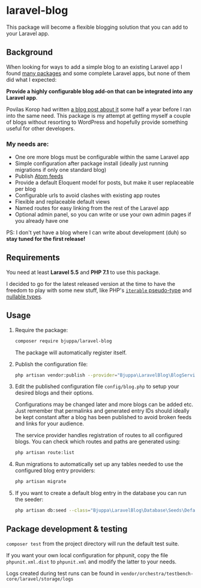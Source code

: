 # laravel-blog
This package will become a flexible blogging solution that you can add to your Laravel app.

## Background
When looking for ways to add a simple blog to an existing Laravel app I found
[many packages](https://packagist.org/?q=laravel%20blog)
and some complete Laravel apps, but none of them did what I expected:

**Provide a highly configurable blog add-on that can be integrated into any Laravel app**.

Povilas Korop had written
[a blog post about it](https://quickadminpanel.com/blog/blog-packages-for-laravel-nothing-to-choose-from/)
some half a year before I ran into the same need.
This package is my attempt at getting myself a couple of blogs without resorting to WordPress
and hopefully provide something useful for other developers.

### My needs are:
- One ore more blogs must be configurable within the same Laravel app
- Simple configuration after package install (ideally just running migrations if only one standard blog)
- Publish [Atom feeds](https://en.wikipedia.org/wiki/Atom_(standard)) 
- Provide a default Eloquent model for posts, but make it user replaceable per blog
- Configurable urls to avoid clashes with existing app routes
- Flexible and replaceable default views
- Named routes for easy linking from the rest of the Laravel app
- Optional admin panel, so you can write or use your own admin pages if you already have one


PS: I don't yet have a blog where I can write about development (duh) so
**stay tuned for the first release!**

## Requirements
You need at least **Laravel 5.5** and **PHP 7.1** to use this package.

I decided to go for the latest released version at the time to have the freedom to play with
some new stuff, like PHP's
[`iterable` pseudo-type](http://php.net/manual/en/migration71.new-features.php#migration71.new-features.iterable-pseudo-type)
and [nullable types](http://php.net/manual/en/migration71.new-features.php#migration71.new-features.nullable-types).

## Usage

1. Require the package:
    
    ```bash
    composer require bjuppa/laravel-blog
    ```

    The package will automatically register itself.

2. Publish the configuration file:
    
    ```bash
    php artisan vendor:publish --provider="Bjuppa\LaravelBlog\BlogServiceProvider" --tag="blog-config"
    ```

3. Edit the published configuration file `config/blog.php` to setup your desired blogs and their options.

    Configurations may be changed later and more blogs can be added etc.
    Just remember that permalinks and generated entry IDs should ideally be kept constant
    after a blog has been published to avoid broken feeds and links for your audience.
    
    The service provider handles registration of routes to all configured blogs.
    You can check which routes and paths are generated using:
    
    ```bash
    php artisan route:list
    ```

4. Run migrations to automatically set up any tables needed to use the configured blog entry providers:
    
    ```bash
    php artisan migrate
    ```
    
5. If you want to create a default blog entry in the database you can run the seeder:

    ```bash
    php artisan db:seed --class="Bjuppa\LaravelBlog\Database\Seeds\DefaultBlogEntrySeeder"
    ``` 

## Package development & testing
`composer test` from the project directory will run the default test suite.

If you want your own local configuration for phpunit,
copy the file `phpunit.xml.dist` to `phpunit.xml` and modify the latter to your needs.

Logs created during test runs can be found in `vendor/orchestra/testbench-core/laravel/storage/logs`
